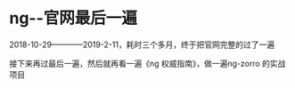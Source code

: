 # ng--官网最后一遍

2018-10-29————2019-2-11，耗时三个多月，终于把官网完整的过了一遍

接下来再过最后一遍，然后就再看一遍《ng 权威指南》，做一遍ng-zorro 的实战项目

